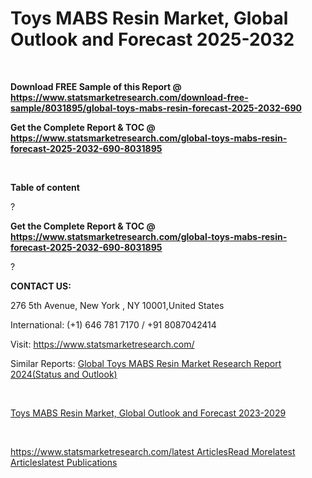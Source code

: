 <h1>Toys MABS Resin Market, Global Outlook and Forecast 2025-2032</h1><br/><p><strong>Download FREE Sample of this Report @ <a href="https://www.statsmarketresearch.com/download-free-sample/8031895/global-toys-mabs-resin-forecast-2025-2032-690">https://www.statsmarketresearch.com/download-free-sample/8031895/global-toys-mabs-resin-forecast-2025-2032-690</a></strong></p>
 
 
 
 <div><b>Get the Complete Report & TOC @ <a href="https://www.statsmarketresearch.com/global-toys-mabs-resin-forecast-2025-2032-690-8031895">https://www.statsmarketresearch.com/global-toys-mabs-resin-forecast-2025-2032-690-8031895</a></b></div>
 
 
 
 <p><br />
 
 <b>Table of content</b></p>
 
 
 
 <p>? </p>
 
 
 
 <div><b>Get the Complete Report & TOC @ <a href="https://www.statsmarketresearch.com/global-toys-mabs-resin-forecast-2025-2032-690-8031895">https://www.statsmarketresearch.com/global-toys-mabs-resin-forecast-2025-2032-690-8031895</a></b></div>
 
 
 
 <p>? </p>
 
 
 
 <p><b>CONTACT US:</b><br />
 
 276 5th Avenue, New York , NY 10001,United States<br />
 
 International: (+1) 646 781 7170 / +91 8087042414<br />
 
 Visit: <a href="https://www.statsmarketresearch.com/">https://www.statsmarketresearch.com/</a><br />
 
 Similar Reports: <a href="https://www.statsmarketresearch.com/global-toys-mabs-resin-forecast-2025-2032-690-8031895">Global Toys MABS Resin Market Research Report 2024(Status and Outlook)</a><br />
 
 <br />
 
 <a href="https://www.statsmarketresearch.com/global-toys-mabs-resin-forecast-2025-2032-690-8031895">Toys MABS Resin Market, Global Outlook and Forecast 2023-2029</a><br />
 
 <br />
 
 <a href="https://gyeongbokgung.com">https://www.statsmarketresearch.com/</a><a href="https://hallyeomaritime.com">latest Articles</a><a href="https://jingwansa.com">Read More</a><a href="https://nguoiviet.jp/">latest Articles</a><a href="https://www.intelmarketresearch.com/">latest Publications</a></p>